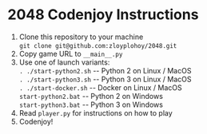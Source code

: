# 2048 Codenjoy Instructions

1. Clone this repository to your machine  
   ```git clone git@github.com:zloyplohoy/2048.git```
2. Copy game URL to ```__main__.py```
3. Use one of launch variants:  
   ```. ./start-python2.sh``` -- Python 2 on Linux / MacOS  
   ```. ./start-python3.sh``` -- Python 3 on Linux / MacOS  
   ```. ./start-docker.sh``` -- Docker on Linux / MacOS  
   ```start-python2.bat``` -- Python 2 on Windows  
   ```start-python3.bat``` -- Python 3 on Windows
4. Read ```player.py``` for instructions on how to play
5. Codenjoy!
